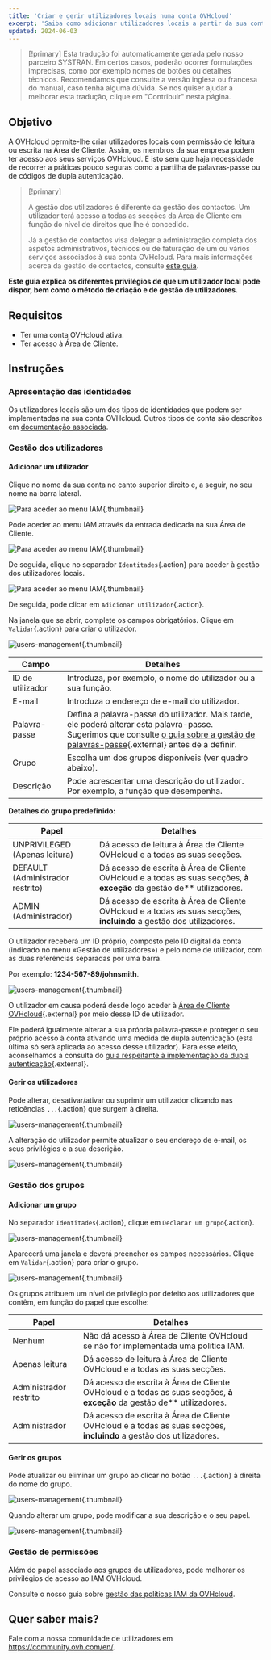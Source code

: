 ```yaml
---
title: 'Criar e gerir utilizadores locais numa conta OVHcloud'
excerpt: 'Saiba como adicionar utilizadores locais a partir da sua conta OVHcloud'
updated: 2024-06-03
---
```


> [!primary]
> Esta tradução foi automaticamente gerada pelo nosso parceiro SYSTRAN. Em certos casos, poderão ocorrer formulações imprecisas, como por exemplo nomes de botões ou detalhes técnicos. Recomendamos que consulte a versão inglesa ou francesa do manual, caso tenha alguma dúvida. Se nos quiser ajudar a melhorar esta tradução, clique em "Contribuir" nesta página.
>

## Objetivo

A OVHcloud permite-lhe criar utilizadores locais com permissão de leitura ou escrita na Área de Cliente. Assim, os membros da sua empresa podem ter acesso aos seus serviços OVHcloud. E isto sem que haja necessidade de recorrer a práticas pouco seguras como a partilha de palavras-passe ou de códigos de dupla autenticação.

> [!primary]
>
> A gestão dos utilizadores é diferente da gestão dos contactos. Um utilizador terá acesso a todas as secções da Área de Cliente em função do nível de direitos que lhe é concedido.
>
> Já a gestão de contactos visa delegar a administração completa dos aspetos administrativos, técnicos ou de faturação de um ou vários serviços associados à sua conta OVHcloud. Para mais informações acerca da gestão de contactos, consulte [este guia](/pages/account_and_service_management/account_information/managing_contacts).
>

**Este guia explica os diferentes privilégios de que um utilizador local pode dispor, bem como o método de criação e de gestão de utilizadores.**

## Requisitos

- Ter uma conta OVHcloud ativa.
- Ter acesso à Área de Cliente.

## Instruções

### Apresentação das identidades

Os utilizadores locais são um dos tipos de identidades que podem ser implementadas na sua conta OVHcloud. Outros tipos de conta são descritos em [documentação associada](/pages/manage_and_operate/iam/identities-management).

### Gestão dos utilizadores

#### Adicionar um utilizador

Clique no nome da sua conta no canto superior direito e, a seguir, no seu nome na barra lateral.

![Para aceder ao menu IAM](images/access_to_the_IAM_menu_01.png){.thumbnail}

Pode aceder ao menu IAM através da entrada dedicada na sua Área de Cliente.

![Para aceder ao menu IAM](images/access_to_the_IAM_menu_02.png){.thumbnail}

De seguida, clique no separador `Identitades`{.action} para aceder à gestão dos utilizadores locais.

![Para aceder ao menu IAM](images/access_to_the_IAM_menu_03.png){.thumbnail}

De seguida, pode clicar em `Adicionar utilizador`{.action}.

Na janela que se abrir, complete os campos obrigatórios. Clique em `Validar`{.action} para criar o utilizador.

![users-management](images/usersmanagement2.png){.thumbnail}

| Campo | Detalhes |
|--|--|
| ID de utilizador | Introduza, por exemplo, o nome do utilizador ou a sua função. |
| E-mail | Introduza o endereço de e-mail do utilizador. |
| Palavra-passe | Defina a palavra-passe do utilizador. Mais tarde, ele poderá alterar esta palavra-passe. <br>Sugerimos que consulte [o guia sobre a gestão de palavras-passe](/pages/account_and_service_management/account_information/manage-ovh-password){.external} antes de a definir. |
| Grupo | Escolha um dos grupos disponíveis (ver quadro abaixo). |
| Descrição | Pode acrescentar uma descrição do utilizador. Por exemplo, a função que desempenha. |

**Detalhes do grupo predefinido:**

| Papel | Detalhes |
|--|--|
| UNPRIVILEGED (Apenas leitura) | Dá acesso de leitura à Área de Cliente OVHcloud e a todas as suas secções. |
| DEFAULT (Administrador restrito) | Dá acesso de escrita à Área de Cliente OVHcloud e a todas as suas secções, **à exceção** da gestão de** utilizadores. |
| ADMIN (Administrador) | Dá acesso de escrita à Área de Cliente OVHcloud e a todas as suas secções, **incluindo** a gestão dos utilizadores. |

O utilizador receberá um ID próprio, composto pelo ID digital da conta (indicado no menu «Gestão de utilizadores») e pelo nome de utilizador, com as duas referências separadas por uma barra.

Por exemplo: **1234-567-89/johnsmith**.

![users-management](images/usersmanagement3.png){.thumbnail}

O utilizador em causa poderá desde logo aceder à [Área de Cliente OVHcloud](https://www.ovh.com/auth/?action=gotomanager&from=https://www.ovh.pt/&ovhSubsidiary=pt){.external} por meio desse ID de utilizador. 

Ele poderá igualmente alterar a sua própria palavra-passe e proteger o seu próprio acesso à conta ativando uma medida de dupla autenticação (esta última só será aplicada ao acesso desse utilizador). Para esse efeito, aconselhamos a consulta do [guia respeitante à implementação da dupla autenticação](/pages/account_and_service_management/account_information/secure-ovhcloud-account-with-2fa){.external}.

#### Gerir os utilizadores

Pode alterar, desativar/ativar ou suprimir um utilizador clicando nas reticências `...`{.action} que surgem à direita.

![users-management](images/usersmanagement4.png){.thumbnail}

A alteração do utilizador permite atualizar o seu endereço de e-mail, os seus privilégios e a sua descrição.

![users-management](images/usersmanagement6.png){.thumbnail}

### Gestão dos grupos

#### Adicionar um grupo

No separador `Identitades`{.action}, clique em `Declarar um grupo`{.action}.

![users-management](images/usersmanagement7.png){.thumbnail}

Aparecerá uma janela e deverá preencher os campos necessários. Clique em `Validar`{.action} para criar o grupo.

![users-management](images/usersmanagement8.png){.thumbnail}

Os grupos atribuem um nível de privilégio por defeito aos utilizadores que contêm, em função do papel que escolhe:

| Papel | Detalhes |
|--|--|
| Nenhum | Não dá acesso à Área de Cliente OVHcloud se não for implementada uma política IAM. |
| Apenas leitura | Dá acesso de leitura à Área de Cliente OVHcloud e a todas as suas secções. |
| Administrador restrito | Dá acesso de escrita à Área de Cliente OVHcloud e a todas as suas secções, **à exceção** da gestão de** utilizadores. |
| Administrador | Dá acesso de escrita à Área de Cliente OVHcloud e a todas as suas secções, **incluindo** a gestão dos utilizadores. |

#### Gerir os grupos

Pode atualizar ou eliminar um grupo ao clicar no botão `...`{.action} à direita do nome do grupo.

![users-management](images/usersmanagement9.png){.thumbnail}

Quando alterar um grupo, pode modificar a sua descrição e o seu papel.

![users-management](images/usersmanagement10.png){.thumbnail}

### Gestão de permissões

Além do papel associado aos grupos de utilizadores, pode melhorar os privilégios de acesso ao IAM OVHcloud.

Consulte o nosso guia sobre [gestão das políticas IAM da OVHcloud](/pages/account_and_service_management/account_information/iam-policy-ui).

## Quer saber mais?

Fale com a nossa comunidade de utilizadores em <https://community.ovh.com/en/>.